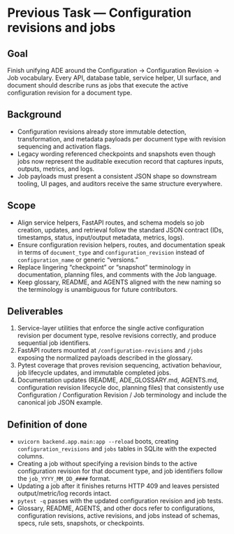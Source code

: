 # Previous Task — Configuration revisions and jobs

## Goal
Finish unifying ADE around the Configuration → Configuration Revision → Job vocabulary. Every API, database table, service helper, UI surface, and document should describe runs as jobs that execute the active configuration revision for a document type.

## Background
- Configuration revisions already store immutable detection, transformation, and metadata payloads per document type with revision sequencing and activation flags.
- Legacy wording referenced checkpoints and snapshots even though jobs now represent the auditable execution record that captures inputs, outputs, metrics, and logs.
- Job payloads must present a consistent JSON shape so downstream tooling, UI pages, and auditors receive the same structure everywhere.

## Scope
- Align service helpers, FastAPI routes, and schema models so job creation, updates, and retrieval follow the standard JSON contract (IDs, timestamps, status, input/output metadata, metrics, logs).
- Ensure configuration revision helpers, routes, and documentation speak in terms of `document_type` and `configuration_revision` instead of `configuration_name` or generic “versions.”
- Replace lingering “checkpoint” or “snapshot” terminology in documentation, planning files, and comments with the Job language.
- Keep glossary, README, and AGENTS aligned with the new naming so the terminology is unambiguous for future contributors.

## Deliverables
1. Service-layer utilities that enforce the single active configuration revision per document type, resolve revisions correctly, and produce sequential job identifiers.
2. FastAPI routers mounted at `/configuration-revisions` and `/jobs` exposing the normalized payloads described in the glossary.
3. Pytest coverage that proves revision sequencing, activation behaviour, job lifecycle updates, and immutable completed jobs.
4. Documentation updates (README, ADE_GLOSSARY.md, AGENTS.md, configuration revision lifecycle doc, planning files) that consistently use Configuration / Configuration Revision / Job terminology and include the canonical job JSON example.

## Definition of done
- `uvicorn backend.app.main:app --reload` boots, creating `configuration_revisions` and `jobs` tables in SQLite with the expected columns.
- Creating a job without specifying a revision binds to the active configuration revision for that document type, and job identifiers follow the `job_YYYY_MM_DD_####` format.
- Updating a job after it finishes returns HTTP 409 and leaves persisted output/metric/log records intact.
- `pytest -q` passes with the updated configuration revision and job tests.
- Glossary, README, AGENTS, and other docs refer to configurations, configuration revisions, active revisions, and jobs instead of schemas, specs, rule sets, snapshots, or checkpoints.
